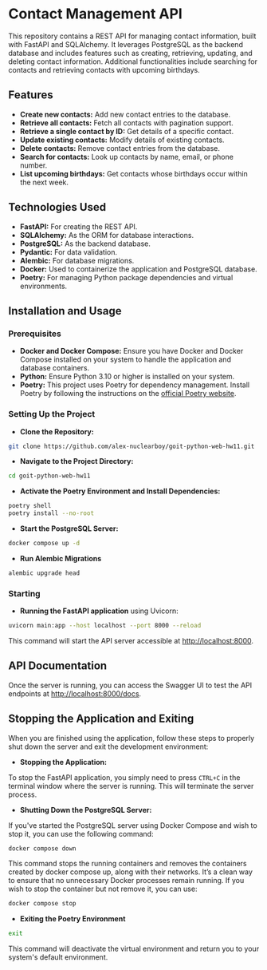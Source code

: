 # Contact Management API

This repository contains a REST API for managing contact information, built with FastAPI and SQLAlchemy. 
It leverages PostgreSQL as the backend database and includes features such as creating, retrieving, updating, and deleting contact information. 
Additional functionalities include searching for contacts and retrieving contacts with upcoming birthdays.

## Features
- **Create new contacts:** Add new contact entries to the database.
- **Retrieve all contacts:** Fetch all contacts with pagination support.
- **Retrieve a single contact by ID:** Get details of a specific contact.
- **Update existing contacts:** Modify details of existing contacts.
- **Delete contacts:** Remove contact entries from the database.
- **Search for contacts:** Look up contacts by name, email, or phone number.
- **List upcoming birthdays:** Get contacts whose birthdays occur within the next week.

## Technologies Used

- **FastAPI:** For creating the REST API.
- **SQLAlchemy:** As the ORM for database interactions.
- **PostgreSQL:** As the backend database.
- **Pydantic:** For data validation.
- **Alembic:** For database migrations.
- **Docker:** Used to containerize the application and PostgreSQL database.
- **Poetry:** For managing Python package dependencies and virtual environments.

## Installation and Usage

### Prerequisites

- **Docker and Docker Compose:** Ensure you have Docker and Docker Compose installed on your system to handle the application and database containers.
- **Python:** Ensure Python 3.10 or higher is installed on your system.
- **Poetry:** This project uses Poetry for dependency management. Install Poetry by following the instructions on the [official Poetry website](https://python-poetry.org/docs/#installation).

### Setting Up the Project

- **Clone the Repository:**
```bash
git clone https://github.com/alex-nuclearboy/goit-python-web-hw11.git
```

- **Navigate to the Project Directory:**
```bash
cd goit-python-web-hw11
```

- **Activate the Poetry Environment and Install Dependencies:**
```bash
poetry shell
poetry install --no-root
```

- **Start the PostgreSQL Server:**
```bash
docker compose up -d
```

- **Run Alembic Migrations**
```bash
alembic upgrade head
```

### Starting

- **Running the FastAPI application** using Uvicorn:
```bash
uvicorn main:app --host localhost --port 8000 --reload
```

This command will start the API server accessible at [http://localhost:8000](http://localhost:8000).

## API Documentation

Once the server is running, you can access the Swagger UI to test the API endpoints at [http://localhost:8000/docs](http://localhost:8000/docs).

## Stopping the Application and Exiting

When you are finished using the application, follow these steps to properly shut down the server and exit the development environment:

- **Stopping the Application:**

To stop the FastAPI application, you simply need to press `CTRL+C` in the terminal window where the server is running. This will terminate the server process.

- **Shutting Down the PostgreSQL Server:**

If you've started the PostgreSQL server using Docker Compose and wish to stop it, you can use the following command:
```bash
docker compose down
```

This command stops the running containers and removes the containers created by docker compose up, along with their networks. It’s a clean way to ensure that no unnecessary Docker processes remain running. If you wish to stop the container but not remove it, you can use:
```bash
docker compose stop
```

- **Exiting the Poetry Environment**
```bash
exit
```

This command will deactivate the virtual environment and return you to your system's default environment.
